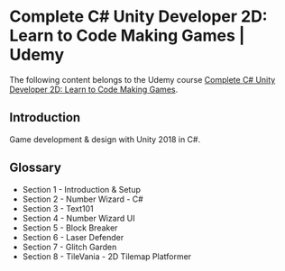 # Complete C# Unity Developer 2D: Learn to Code Making Games | Udemy
The following content belongs to the Udemy course [Complete C# Unity Developer 2D: Learn to Code Making Games](https://www.udemy.com/course/unitycourse/).

## Introduction
Game development & design with Unity 2018 in C#.

## Glossary

* Section 1 - Introduction & Setup
* Section 2 - Number Wizard - C#
* Section 3 - Text101
* Section 4 - Number Wizard UI
* Section 5 - Block Breaker
* Section 6 - Laser Defender
* Section 7 - Glitch Garden
* Section 8 - TileVania - 2D Tilemap Platformer
